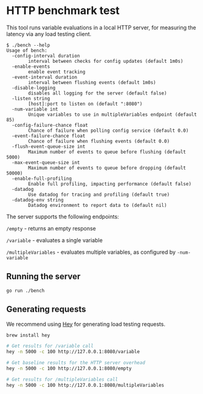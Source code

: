 # HTTP benchmark test

This tool runs variable evaluations in a local HTTP server, for measuring the latency via any load testing client.

```
$ ./bench --help
Usage of bench:
  -config-interval duration
        interval between checks for config updates (default 1m0s)
  -enable-events
        enable event tracking
  -event-interval duration
        interval between flushing events (default 1m0s)
  -disable-logging
        disables all logging for the server (default false)
  -listen string
        [host]:port to listen on (default ":8080")
  -num-variable int
        Unique variables to use in multipleVariables endpoint (default 85)
  -config-failure-chance float
        Chance of failure when polling config service (default 0.0)  
  -event-failure-chance float
        Chance of failure when flushing events (default 0.0)
  -flush-event-queue-size int
        Maximum number of events to queue before flushing (default 5000)
  -max-event-queue-size int
        Maximum number of events to queue before dropping (default 50000)
  -enable-full-profiling
        Enable full profiling, impacting performance (default false)
  -datadog
        Use datadog for tracing and profiling (default true)
  -datadog-env string
        Datadog environment to report data to (default nil)
```

The server supports the following endpoints:

`/empty` - returns an empty response  

`/variable` - evaluates a single variable

`/multipleVariables` - evaluates multiple variables, as configured by `-num-variable`


## Running the server
```
go run ./bench
```

## Generating requests

We recommend using [Hey](https://github.com/rakyll/hey) for generating load testing requests.

```bash
brew install hey

# Get results for /variable call
hey -n 5000 -c 100 http://127.0.0.1:8080/variable

# Get baseline results for the HTTP server overhead
hey -n 5000 -c 100 http://127.0.0.1:8080/empty

# Get results for /multipleVariables call
hey -n 5000 -c 100 http://127.0.0.1:8080/multipleVariables


```